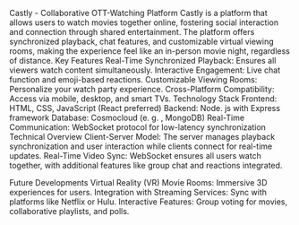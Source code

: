 Castly - Collaborative OTT-Watching Platform 
Castly is a platform that allows users to watch movies together online, fostering social interaction and connection through shared entertainment. The platform offers synchronized playback, chat features, and customizable virtual viewing rooms, making the experience feel like an in-person movie night, regardless of distance. 
Key Features Real-Time Synchronized Playback: Ensures all viewers watch content simultaneously. 
Interactive Engagement: Live chat function and emoji-based reactions. 
Customizable Viewing Rooms: Personalize your watch party experience. 
Cross-Platform Compatibility: Access via mobile, desktop, and smart TVs. 
Technology Stack 
Frontend: HTML, CSS, JavaScript (React preferred) 
Backend: Node. js with Express framework 
Database: Cosmocloud (e. g. , MongoDB) 
Real-Time Communication: WebSocket protocol for low-latency synchronization 
Technical Overview 
Client-Server Model: The server manages playback synchronization and user interaction while clients connect for real-time updates. 
Real-Time Video Sync: WebSocket ensures all users watch together, with additional features like group chat and reactions integrated.

 Future Developments Virtual Reality (VR) Movie Rooms: Immersive 3D experiences for users. Integration with Streaming Services: Sync with platforms like Netflix or Hulu. Interactive Features: Group voting for movies, collaborative playlists, and polls.
